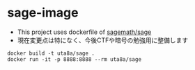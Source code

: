 # sage-image
- This project uses dockerfile of [sagemath/sage](https://github.com/sagemath/sage/tree/develop/docker)
- 現在変更点は特になく、今後CTFや暗号の勉強用に整備します

```
docker build -t uta8a/sage .
docker run -it -p 8888:8888 --rm uta8a/sage
```